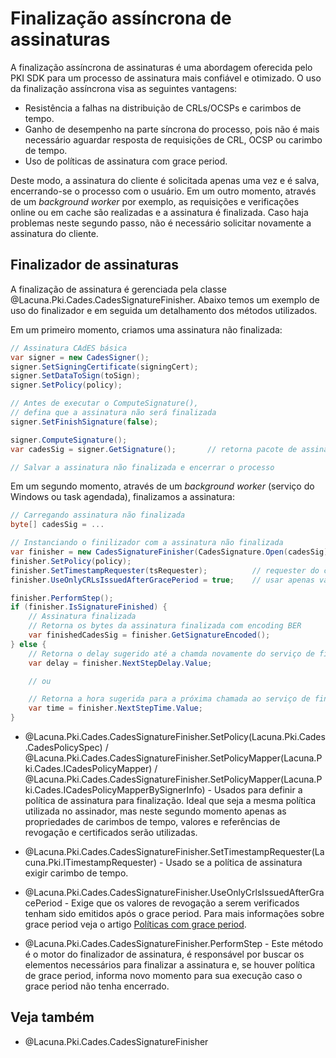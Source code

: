 ﻿# Finalização assíncrona de assinaturas

A finalização assíncrona de assinaturas é uma abordagem oferecida pelo PKI SDK para um processo de assinatura mais confiável
e otimizado. O uso da finalização assíncrona visa as seguintes vantagens:

* Resistência a falhas na distribuição de CRLs/OCSPs e carimbos de tempo.
* Ganho de desempenho na parte síncrona do processo, pois não é mais necessário aguardar resposta de requisições de CRL,
  OCSP ou carimbo de tempo.
* Uso de políticas de assinatura com grace period.

Deste modo, a assinatura do cliente é solicitada apenas uma vez e é salva, encerrando-se o processo com o usuário. Em um
outro momento, através de um *background worker* por exemplo, as requisições e verificações online ou em cache são realizadas
e a assinatura é finalizada. Caso haja problemas neste segundo passo, não é necessário solicitar novamente a assinatura do
cliente.

## Finalizador de assinaturas

A finalização de assinatura é gerenciada pela classe @Lacuna.Pki.Cades.CadesSignatureFinisher. Abaixo temos um exemplo de
uso do finalizador e em seguida um detalhamento dos métodos utilizados.

Em um primeiro momento, criamos uma assinatura não finalizada:

```cs
// Assinatura CAdES básica
var signer = new CadesSigner();
signer.SetSigningCertificate(signingCert);
signer.SetDataToSign(toSign);
signer.SetPolicy(policy);

// Antes de executar o ComputeSignature(),
// defina que a assinatura não será finalizada
signer.SetFinishSignature(false);

signer.ComputeSignature();
var cadesSig = signer.GetSignature();       // retorna pacote de assinatura não finalizado

// Salvar a assinatura não finalizada e encerrar o processo
```

Em um segundo momento, através de um *background worker* (serviço do Windows ou task agendada), finalizamos a assinatura:

```cs
// Carregando assinatura não finalizada
byte[] cadesSig = ...

// Instanciando o finilizador com a assinatura não finalizada
var finisher = new CadesSignatureFinisher(CadesSignature.Open(cadesSig)));
finisher.SetPolicy(policy);
finisher.SetTimestampRequester(tsRequester);          // requester do carimbo de tempo (se a política exigir carimbo)
finisher.UseOnlyCRLsIssuedAfterGracePeriod = true;    // usar apenas valores de revogação emitidos após o fim do grace period

finisher.PerformStep();
if (finisher.IsSignatureFinished) {
    // Assinatura finalizada
    // Retorna os bytes da assinatura finalizada com encoding BER
    var finishedCadesSig = finisher.GetSignatureEncoded();
} else {
    // Retorna o delay sugerido até a chamda novamente do serviço de finalização com PerformStep()
    var delay = finisher.NextStepDelay.Value;

    // ou

    // Retorna a hora sugerida para a próxima chamada ao serviço de finalização com PeformStep()
    var time = finisher.NextStepTime.Value;
}
```

* @Lacuna.Pki.Cades.CadesSignatureFinisher.SetPolicy(Lacuna.Pki.Cades.CadesPolicySpec) /
  @Lacuna.Pki.Cades.CadesSignatureFinisher.SetPolicyMapper(Lacuna.Pki.Cades.ICadesPolicyMapper) /
  @Lacuna.Pki.Cades.CadesSignatureFinisher.SetPolicyMapper(Lacuna.Pki.Cades.ICadesPolicyMapperBySignerInfo) -
  Usados para definir a política de assinatura para finalização. Ideal que seja a mesma política utilizada no assinador,
  mas neste segundo momento apenas as propriedades de carimbos de tempo, valores e referências de revogação e certificados
  serão utilizadas.

* @Lacuna.Pki.Cades.CadesSignatureFinisher.SetTimestampRequester(Lacuna.Pki.ITimestampRequester) -
  Usado se a política de assinatura exigir carimbo de tempo.

* @Lacuna.Pki.Cades.CadesSignatureFinisher.UseOnlyCrlsIssuedAfterGracePeriod -
  Exige que os valores de revogação a serem verificados tenham sido emitidos após o grace period. Para mais informações
  sobre grace period veja o artigo [Políticas com grace period](../policies/grace-period.md).

* @Lacuna.Pki.Cades.CadesSignatureFinisher.PerformStep -
  Este método é o motor do finalizador de assinatura, é responsável por buscar os elementos necessários para finalizar
  a assinatura e, se houver política de grace period, informa novo momento para sua execução caso o grace period não
  tenha encerrado.

## Veja também

* @Lacuna.Pki.Cades.CadesSignatureFinisher
